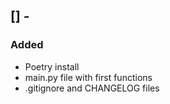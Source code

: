## [] -
### Added
- Poetry install
- main.py file with first functions
- .gitignore and CHANGELOG files
